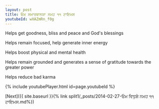 ```yaml
---
layout: post
title: ਓਮ ਸਮਾਰਥਾਨਯਾ ਨਮਹ ੧੧ ਟਾਇਮਸ
youtubeId: wXAZmRn_f0g
---
```

 
 
Helps get goodness, bliss and peace and God's blessings
 
Helps remain focused, help generate inner energy 
 
Helps boost physical and mental health 
 
Helps remain grounded and generates a sense of gratitude towards the greater power 
 
Helps reduce bad karma
 
 
 
 


{% include youtubePlayer.html id=page.youtubeId %}
 
[Next]({{ site.baseurl }}{% link  split1/_posts/2014-02-27-ਓਮ ਵਿਧੁਸ਼ੇ ਨਮਹ ੧੧ ਟਾਇਮਸ.md%})
 
